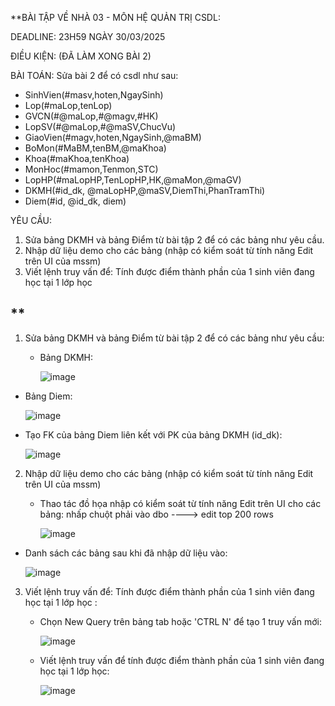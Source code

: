 **BÀI TẬP VỀ NHÀ 03 - MÔN HỆ QUẢN TRỊ CSDL:

DEADLINE: 23H59 NGÀY 30/03/2025

ĐIỀU KIỆN: (ĐÃ LÀM XONG BÀI 2)

BÀI TOÁN: Sửa bài 2 để có csdl như sau:
  + SinhVien(#masv,hoten,NgaySinh)
  + Lop(#maLop,tenLop)
  + GVCN(#@maLop,#@magv,#HK)
  + LopSV(#@maLop,#@maSV,ChucVu)
  + GiaoVien(#magv,hoten,NgaySinh,@maBM)
  + BoMon(#MaBM,tenBM,@maKhoa)
  + Khoa(#maKhoa,tenKhoa)
  + MonHoc(#mamon,Tenmon,STC)
  + LopHP(#maLopHP,TenLopHP,HK,@maMon,@maGV)
  + DKMH(#id_dk, @maLopHP,@maSV,DiemThi,PhanTramThi)
  + Diem(#id, @id_dk, diem)

YÊU CẦU:
1. Sửa bảng DKMH và bảng Điểm từ bài tập 2 để có các bảng như yêu cầu.
2. Nhập dữ liệu demo cho các bảng (nhập có kiểm soát từ tính năng Edit trên UI của mssm)
3. Viết lệnh truy vấn để: Tính được điểm thành phần của 1 sinh viên đang học tại 1 lớp học 

**
-----------------------------------------------------------------------------------
1. Sửa bảng DKMH và bảng Điểm từ bài tập 2 để có các bảng như yêu cầu:
   - Bảng DKMH:
     
     ![image](https://github.com/user-attachments/assets/f780198c-70fe-4a62-a66d-961d037d8d56)

  - Bảng Diem:

    ![image](https://github.com/user-attachments/assets/6f94e2ce-4b71-447f-b460-a617ba9e9c07)


- Tạo FK của bảng Diem liên kết với PK của bảng DKMH (id_dk):

  ![image](https://github.com/user-attachments/assets/346a90db-d9f9-4c5a-ae32-652781e682e2)


2. Nhập dữ liệu demo cho các bảng (nhập có kiểm soát từ tính năng Edit trên UI của mssm)

   - Thao tác đồ họa nhập có kiểm soát từ tính năng Edit trên UI cho các bảng: nhấp chuột phải vào dbo ----> edit top 200 rows
  
     ![image](https://github.com/user-attachments/assets/80279005-430c-4a40-8cf7-4ccf7c7a2d66)

  - Danh sách các bảng sau khi đã nhập dữ  liệu vào:
    
    ![image](https://github.com/user-attachments/assets/7c050a2a-8202-4b24-af85-8f31aefebb73)

3. Viết lệnh truy vấn để: Tính được điểm thành phần của 1 sinh viên đang học tại 1 lớp học :
   - Chọn New Query trên bảng tab hoặc 'CTRL N' để tạo 1 truy vấn mới:

     ![image](https://github.com/user-attachments/assets/c3f47971-b754-4852-b16f-275f826a01cf)

   - Viết lệnh truy vấn để tính được điểm thành phần của 1 sinh viên đang học tại 1 lớp học:
  
     ![image](https://github.com/user-attachments/assets/8b6d8d98-752b-4f2e-a9a6-495a5c0f6711)



     
